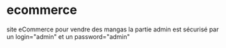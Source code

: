 # ecommerce
site eCommerce pour vendre des mangas
la partie admin est sécurisé par un login="admin" et un password="admin"
